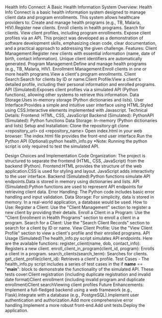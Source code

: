 Health Info Connect: A Basic Health Information System
Overview:
Health Info Connect is a basic health information system designed to manage client data and program enrollments. 
This system allows healthcare providers to:
           Create and manage health programs (e.g., TB, Malaria, HIV).Register new clients.
           Enroll clients in health programs.
           Search for clients.
           View client profiles, including program enrollments.
           Expose client profiles via an API.
This project was developed as a demonstration of software development skills, emphasizing clean code, clear documentation, 
and a practical approach to addressing the given challenge.
Features:
             Client Management:Register new clients with essential information (name, date of birth, contact information). Unique client identifiers are automatically generated. 
             Program Management:Define and manage health programs (e.g., TB, Malaria, HIV).
             Enrollment Management:Enroll clients in one or more health programs.View a client's program enrollments.
             Client Search:Search for clients by ID or name.Client Profile:View a client's detailed profile, including their personal information and enrolled programs.
             API (Simulated):Exposes client profiles via a simulated API (Python functions), allowing other systems to retrieve this information.
             Data Storage:Uses in-memory storage (Python dictionaries and lists).
             User Interface:Provides a simple and intuitive user interface using HTML.Styled using CSS.Interactive elements implemented with Javascript.
             Technical Details: Frontend: HTML, CSS, JavaScript
             Backend (Simulated): PythonAPI (Simulated): Python functions
             Data Storage: In-memory (Python dictionaries and lists)
Setup and Installation: 
             Clone the repository:git clone <repository_url>
             cd <repository_name>
             Open index.html in your web browser: The index.html file provides the front-end user interface.Run the Python API (Optional):python health_info.py
*Note: Running the python script is only required to test the simulated API.

Design Choices and Implementation 
               Code Organization: The project is structured to separate the frontend (HTML, CSS, JavaScript) from the backend (Python).
               Frontend:HTML provides the structure of the web application.CSS is used for styling and layout.
               JavaScript adds interactivity to the user interface.
               Backend (Simulated):Python functions simulate API endpoints.Data is stored in memory using dictionaries and lists.
               API (Simulated):Python functions are used to represent API endpoints for retrieving client data.
               Error Handling: The Python code includes basic error handling and input validation.
               Data Storage: For simplicity, data is stored in memory. In a real-world application, a database would be used.
How to Use:
        Register a Client: Use the "Client Management" section to register a new client by providing their details.
        Enroll a Client in a Program: Use the "Client Enrollment in Health Programs" section to enroll a client in a program.
        Search for a Client: Use the "Search Client Records" section to search for a client by ID or name.
        View Client Profile: Use the "View Client Profile" section to view a client's profile and their enrolled programs.
        API Usage (Simulated)The health_info.py script simulates API endpoints. 
Here are the available functions:
register_client(name, dob, contact_info): Registers a new client.
enroll_client_in_program(client_id, program): Enrolls a client in a program.
search_clients(search_term): Searches for clients.
get_client_profile(client_id): Retrieves a client's profile.
Test Cases - The health_info.py script includes a series of test cases in the if __name__ == "__main__": block to demonstrate the functionality of the simulated API.
These tests cover:Client registration (including duplicate registration and invalid date format)Client enrollment (including invalid program and duplicate enrollment)Client searchViewing client profiles
Future Enhancements:
Implement a full-fledged backend using a web framework (e.g., Flask).Integrate with a database (e.g., PostgreSQL).Implement user authentication and authorization.Add more comprehensive error handling.Implement a more robust front-end.Add unit tests.Deploy the application.

